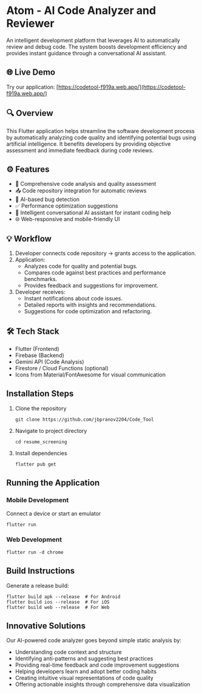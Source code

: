 # Atom - AI Code Analyzer and Reviewer

An intelligent development platform that leverages AI to automatically review and debug code. The system boosts development efficiency and provides instant guidance through a conversational AI assistant.

## 🌐 Live Demo

Try our application: [https://codetool-f919a.web.app/](https://codetool-f919a.web.app/)

## 🔍 Overview

This Flutter application helps streamline the software development process by automatically analyzing code quality and identifying potential bugs using artificial intelligence. It benefits developers by providing objective assessment and immediate feedback during code reviews.

## ⚙️ Features

- 📝 Comprehensive code analysis and quality assessment
- 📤 Code repository integration for automatic reviews
- 🤖 AI-based bug detection
- ✅ Performance optimization suggestions
- 💬 Intelligent conversational AI assistant for instant coding help
- 🌐 Web-responsive and mobile-friendly UI

## 💡 Workflow

1. Developer connects code repository → grants access to the application.
2. Application:
   - Analyzes code for quality and potential bugs.
   - Compares code against best practices and performance benchmarks.
   - Provides feedback and suggestions for improvement.
3. Developer receives:
   - Instant notifications about code issues.
   - Detailed reports with insights and recommendations.
   - Suggestions for code optimization and refactoring.

## 🛠️ Tech Stack

- Flutter (Frontend)
- Firebase (Backend)
- Gemini API (Code Analysis)
- Firestore / Cloud Functions (optional)
- Icons from Material/FontAwesome for visual communication

## Installation Steps

1. Clone the repository

   ```
   git clone https://github.com/jbpranov2204/Code_Tool
   ```

2. Navigate to project directory

   ```
   cd resume_screening
   ```

3. Install dependencies
   ```
   flutter pub get
   ```

## Running the Application

### Mobile Development

Connect a device or start an emulator

```
flutter run
```

### Web Development

```
flutter run -d chrome
```

## Build Instructions

Generate a release build:

```
flutter build apk --release  # For Android
flutter build ios --release  # For iOS
flutter build web --release  # For Web
```


## Innovative Solutions

Our AI-powered code analyzer goes beyond simple static analysis by:

- Understanding code context and structure
- Identifying anti-patterns and suggesting best practices
- Providing real-time feedback and code improvement suggestions
- Helping developers learn and adopt better coding habits
- Creating intuitive visual representations of code quality
- Offering actionable insights through comprehensive data visualization

